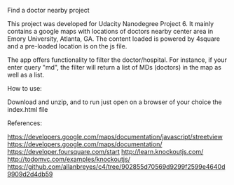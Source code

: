 Find a doctor nearby project 

This project was developed for Udacity Nanodegree Project 6.  It mainly contains a google maps with locations of doctors nearby center area in Emory University, Atlanta, GA. The content loaded is powered by 4square and a pre-loaded location is on the js file. 

The app offers functionality to filter the doctor/hospital. For instance, if your enter query "md", the filter will return a list of MDs (doctors) in the map as well as a list.


How to use:

Download and unzip, and to run just open on a browser of your choice the index.html file


References:
	
https://developers.google.com/maps/documentation/javascript/streetview
https://developers.google.com/maps/documentation/
https://developer.foursquare.com/start
http://learn.knockoutjs.com/
http://todomvc.com/examples/knockoutjs/
https://github.com/allanbreyes/c4/tree/902855d70569d9299f2599e4640d9909d2d4db59